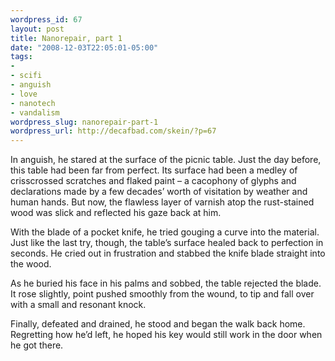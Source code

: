 ```yaml
--- 
wordpress_id: 67
layout: post
title: Nanorepair, part 1
date: "2008-12-03T22:05:01-05:00"
tags: 
- 
- scifi
- anguish
- love
- nanotech
- vandalism
wordpress_slug: nanorepair-part-1
wordpress_url: http://decafbad.com/skein/?p=67
---
```



In anguish, he stared at the surface of the picnic table. Just the day before, this table had been far from perfect. Its surface had been a medley of crisscrossed scratches and flaked paint – a cacophony of glyphs and declarations made by a few decades’ worth of visitation by weather and human hands. But now, the flawless layer of varnish atop the rust-stained wood was slick and reflected his gaze back at him.

With the blade of a pocket knife, he tried gouging a curve into the material. Just like the last try, though, the table’s surface healed back to perfection in seconds. He cried out in frustration and stabbed the knife blade straight into the wood.

As he buried his face in his palms and sobbed, the table rejected the blade. It rose slightly, point pushed smoothly from the wound, to tip and fall over with a small and resonant knock.

Finally, defeated and drained, he stood and began the walk back home. Regretting how he’d left, he hoped his key would still work in the door when he got there.
